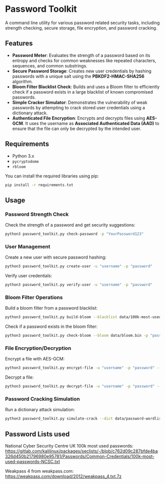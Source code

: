 # Password Toolkit

A command line utility for various password related security tasks, including strength checking, secure storage, file encryption, and password cracking.

## Features

*   **Password Meter**: Evaluates the strength of a password based on its entropy and checks for common weaknesses like repeated characters, sequences, and common substrings.
*   **Secure Password Storage**: Creates new user credentials by hashing passwords with a unique salt using the **PBKDF2-HMAC-SHA256** algorithm.
*   **Bloom Filter Blacklist Check**: Builds and uses a Bloom filter to efficiently check if a password exists in a large blacklist of known compromised passwords.
*   **Simple Cracker Simulator**: Demonstrates the vulnerability of weak passwords by attempting to crack stored user credentials using a dictionary attack.
*   **Authenticated File Encryption**: Encrypts and decrypts files using **AES-GCM**. It uses the username as **Associated Authenticated Data (AAD)** to ensure that the file can only be decrypted by the intended user.

## Requirements

*   Python 3.x
*   `pycryptodome`
*   `rbloom`

You can install the required libraries using pip:
```bash
pip install -r requirements.txt
```

## Usage

### Password Strength Check
Check the strength of a password and get security suggestions:
```bash
python3 password_toolkit.py check-password -p "YourPassword123"
```

### User Management
Create a new user with secure password hashing:
```bash
python3 password_toolkit.py create-user -u "username" -p "password"
```

Verify user credentials:
```bash
python3 password_toolkit.py verify-user -u "username" -p "password"
```

### Bloom Filter Operations
Build a bloom filter from a password blacklist:
```bash
python3 password_toolkit.py build-bloom --blacklist data/100k-most-used-passwords-NCSC.txt --out data/bloom.bin
```

Check if a password exists in the bloom filter:
```bash
python3 password_toolkit.py check-bloom --bloom data/bloom.bin -p "password123"
```

### File Encryption/Decryption
Encrypt a file with AES-GCM:
```bash
python3 password_toolkit.py encrypt-file -u "username" -p "password" --infile input.txt --outfile encrypted.bin
```

Decrypt a file:
```bash
python3 password_toolkit.py decrypt-file -u "username" -p "password" --infile encrypted.bin --outfile decrypted.txt
```

### Password Cracking Simulation
Run a dictionary attack simulation:
```bash
python3 password_toolkit.py simulate-crack --dict data/password-wordlist.txt
```

## Password Lists used


National Cyber Security Centre UK 100k most used passwords: https://gitlab.com/kalilinux/packages/seclists/-/blob/c762d09c287bfde4ba326d450b21796980e95781/Passwords/Common-Credentials/100k-most-used-passwords-NCSC.txt

Weakpass 4 from weakpass.com: https://weakpass.com/download/2012/weakpass_4.txt.7z